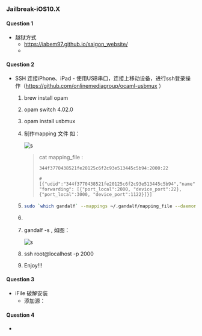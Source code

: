### Jailbreak-iOS10.X

#### Question 1

- 越狱方式
  - https://iabem97.github.io/saigon_website/
  - ​

#### Question 2

- SSH 连接iPhone、iPad -  使用USB串口，连接上移动设备，进行ssh登录操作（https://github.com/onlinemediagroup/ocaml-usbmux ）

  1. brew install opam

  2. opam switch 4.02.0

  3. opam install usbmux

  4. 制作mapping 文件 如：

     ![s](/Volumes/Mac/TestFarm/MyResource/DeveloperEnvKit/ios/ssh_login.png)

     > cat mapping_file : 
     >
     > ```
     > 344f3770438521fe20125c6f2c93e513445c5b94:2000:22
     >
     > #[{"udid":"344f3770438521fe20125c6f2c93e513445c5b94","name":"i11", "forwarding": [{"port_local":2000, "device_port":22}, {"port_local":3000, "device_port":1122}]}]
     > ```

  5. ````bash
     sudo `which gandalf` --mappings ~/.gandalf/mapping_file --daemonize --verbose
     ````

  6. ​

  7. gandalf -s , 如图：

     ![s](/Volumes/Mac/TestFarm/MyResource/DeveloperEnvKit/ios/gan_s.png)

  6. ssh root@localhost -p 2000

  7. Enjoy!!!

#### Question 3

- iFile 破解安装
  - 添加源： 

#### Question 4

- ​


